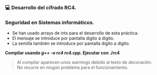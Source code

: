 ### :computer:	Desarrollo del cifrado RC4. ### 
### Seguridad en Sistemas informáticos.

- Se han usado arrays de ints para el desarrollo de esta práctica. 
- El mensaje se introduce por pantalla digito a digito.
- La semilla también se introduce por pantalla digito a digito.     

**Compilar usando _g++ -o rc4 rc4.cpp_. Ejecutar con ./rc4**
        
> Al compilar aparecen unos warnings debido al texto de decoración. No recurre en ningún problema para el funcionamiento.
